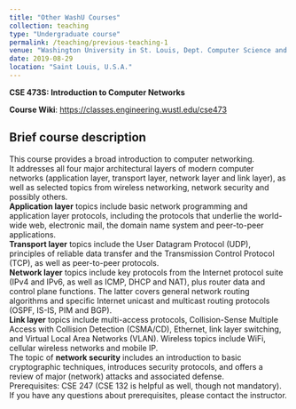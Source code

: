 ```yaml
---
title: "Other WashU Courses"
collection: teaching
type: "Undergraduate course"
permalink: /teaching/previous-teaching-1
venue: "Washington University in St. Louis, Dept. Computer Science and Engineering"
date: 2019-08-29
location: "Saint Louis, U.S.A."
---
```



**CSE 473S: Introduction to Computer Networks**

**Course Wiki**: <https://classes.engineering.wustl.edu/cse473>

## Brief course description

This course provides a broad introduction to computer networking.  
It addresses all four major architectural layers of modern computer networks (application layer, transport layer, network layer and link layer),
as well as selected topics from wireless networking, network security and possibly others.    
**Application layer** topics include basic network programming and application layer protocols, including the protocols that underlie the world-wide web,
electronic mail, the domain name system and peer-to-peer applications.    
**Transport layer** topics include the User Datagram Protocol (UDP), principles of reliable data transfer and the Transmission Control Protocol (TCP),
as well as peer-to-peer protocols.      
**Network layer** topics include key protocols from the Internet protocol suite (IPv4 and IPv6, as well as ICMP, DHCP and NAT),
plus router data and control plane functions. The latter covers general network routing algorithms and specific
Internet unicast and multicast routing protocols (OSPF, IS-IS, PIM and BGP).       
**Link layer** topics include multi-access protocols, Collision-Sense Multiple Access with Collision Detection (CSMA/CD),
Ethernet, link layer switching, and Virtual Local Area Networks (VLAN). Wireless topics include WiFi, cellular wireless networks and mobile IP.      
The topic of **network security** includes an introduction to basic cryptographic techniques, introduces security protocols,
and offers a review of major (network) attacks and associated defense.     
Prerequisites: CSE 247 (CSE 132 is helpful as well, though not mandatory). If you have any questions about prerequisites, please contact the instructor.